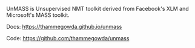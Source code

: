 UnMASS is Unsupervised NMT toolkit derived from Facebook's XLM and Microsoft's MASS toolkit.

Docs: https://thammegowda.github.io/unmass

Code: https://github.com/thammegowda/unmass

